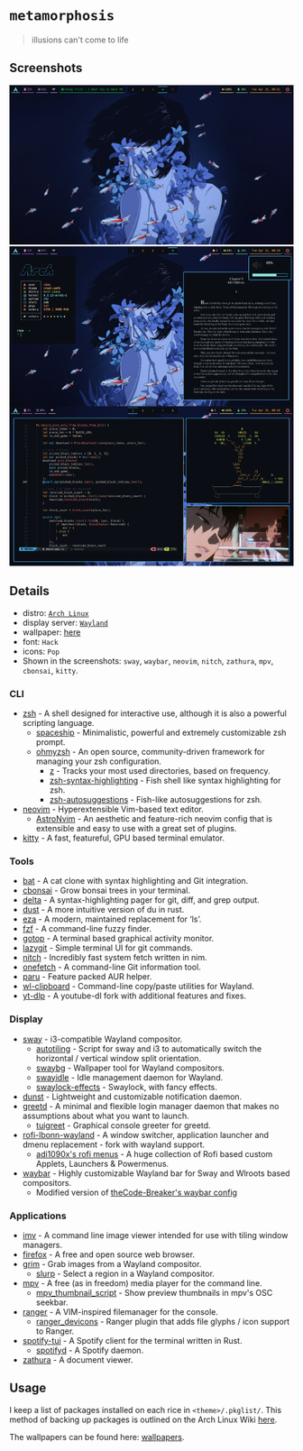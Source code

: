 # `metamorphosis`
> illusions can't come to life

## Screenshots

![screenshot1](images/screenshot1.png)
![screenshot2](images/screenshot2.png)

## Details
+ distro: [`Arch Linux`](https://www.archlinux.org/)
+ display server: [`Wayland`](https://wayland.freedesktop.org/)
+ wallpaper: [here](https://github.com/notchum/wallpapers/blob/main/anime/perfect-blue-1920x1080.jpg)
+ font: `Hack`
+ icons: `Pop`
+ Shown in the screenshots: `sway`, `waybar`, `neovim`, `nitch`, `zathura`, `mpv`, `cbonsai`, `kitty`.

### CLI
- [zsh](https://github.com/zsh-users/zsh) - A shell designed for interactive use, although it is also a powerful scripting language.
    - [spaceship](https://github.com/spaceship-prompt/spaceship-prompt) - Minimalistic, powerful and extremely customizable zsh prompt.
    - [ohmyzsh](https://github.com/ohmyzsh/ohmyzsh) - An open source, community-driven framework for managing your zsh configuration.
        - [z](https://github.com/rupa/z) - Tracks your most used directories, based on frequency.
        - [zsh-syntax-highlighting](https://github.com/zsh-users/zsh-syntax-highlighting) - Fish shell like syntax highlighting for zsh.
        - [zsh-autosuggestions](https://github.com/zsh-users/zsh-autosuggestions) - Fish-like autosuggestions for zsh.
- [neovim](https://github.com/neovim/neovim) - Hyperextensible Vim-based text editor.
    - [AstroNvim](https://github.com/AstroNvim/AstroNvim) - An aesthetic and feature-rich neovim config that is extensible and easy to use with a great set of plugins.
- [kitty](https://sw.kovidgoyal.net/kitty/) - A fast, featureful, GPU based terminal emulator.

### Tools
- [bat](https://github.com/sharkdp/bat) - A cat clone with syntax highlighting and Git integration.
- [cbonsai](https://gitlab.com/jallbrit/cbonsai) - Grow bonsai trees in your terminal.
- [delta](https://github.com/dandavison/delta) - A syntax-highlighting pager for git, diff, and grep output.
- [dust](https://github.com/bootandy/dust) - A more intuitive version of du in rust.
- [eza](https://github.com/eza-community/eza) - A modern, maintained replacement for ‘ls’.
- [fzf](https://github.com/junegunn/fzf) - A command-line fuzzy finder.
- [gotop](https://github.com/xxxserxxx/gotop) - A terminal based graphical activity monitor.
- [lazygit](https://github.com/jesseduffield/lazygit) - Simple terminal UI for git commands.
- [nitch](https://github.com/ssleert/nitch) - Incredibly fast system fetch written in nim.
- [onefetch](https://github.com/o2sh/onefetch) - A command-line Git information tool.
- [paru](https://github.com/Morganamilo/paru) - Feature packed AUR helper.
- [wl-clipboard](https://github.com/bugaevc/wl-clipboard) - Command-line copy/paste utilities for Wayland.
- [yt-dlp](https://github.com/yt-dlp/yt-dlp) - A youtube-dl fork with additional features and fixes.

### Display
- [sway](https://github.com/swaywm/sway) - i3-compatible Wayland compositor.
    - [autotiling](https://github.com/nwg-piotr/autotiling) - Script for sway and i3 to automatically switch the horizontal / vertical window split orientation.
    - [swaybg](https://github.com/swaywm/swaybg) - Wallpaper tool for Wayland compositors.
    - [swayidle](https://github.com/swaywm/swayidle) - Idle management daemon for Wayland.
    - [swaylock-effects](https://github.com/mortie/swaylock-effects) - Swaylock, with fancy effects.
- [dunst](https://github.com/dunst-project/dunst) - Lightweight and customizable notification daemon.
- [greetd](https://git.sr.ht/~kennylevinsen/greetd) - A minimal and flexible login manager daemon that makes no assumptions about what you want to launch.
    - [tuigreet](https://github.com/apognu/tuigreet) - Graphical console greeter for greetd.
- [rofi-lbonn-wayland](https://github.com/lbonn/rofi) - A window switcher, application launcher and dmenu replacement - fork with wayland support.
    - [adi1090x's rofi menus](https://github.com/adi1090x/rofi) - A huge collection of Rofi based custom Applets, Launchers & Powermenus.
- [waybar](https://github.com/Alexays/Waybar) - Highly customizable Wayland bar for Sway and Wlroots based compositors.
    - Modified version of [theCode-Breaker's waybar config](https://github.com/theCode-Breaker/riverwm)

### Applications
- [imv](https://sr.ht/~exec64/imv/) - A command line image viewer intended for use with tiling window managers.
- [firefox](https://mozilla.org/firefox) - A free and open source web browser.
- [grim](https://sr.ht/~emersion/grim/) - Grab images from a Wayland compositor.
    - [slurp](https://github.com/emersion/slurp) - Select a region in a Wayland compositor.
- [mpv](https://github.com/mpv-player/mpv) - A free (as in freedom) media player for the command line.
    - [mpv_thumbnail_script](https://github.com/marzzzello/mpv_thumbnail_script) - Show preview thumbnails in mpv's OSC seekbar.
- [ranger](https://github.com/ranger/ranger) - A VIM-inspired filemanager for the console.
    - [ranger_devicons](https://github.com/alexanderjeurissen/ranger_devicons) - Ranger plugin that adds file glyphs / icon support to Ranger.
- [spotify-tui](https://github.com/Rigellute/spotify-tui) - A Spotify client for the terminal written in Rust.
    - [spotifyd](https://github.com/Spotifyd/spotifyd) - A Spotify daemon.
- [zathura](https://github.com/pwmt/zathura) - A document viewer.

## Usage

I keep a list of packages installed on each rice in `<theme>/.pkglist/`. This method of backing up packages is outlined on the Arch Linux Wiki [here](https://wiki.archlinux.org/title/Pacman/Tips_and_tricks#List_of_installed_packages).

The wallpapers can be found here: [wallpapers](https://github.com/notchum/wallpapers).
